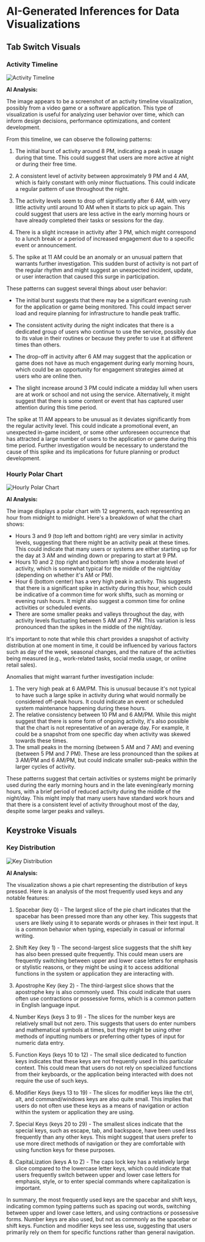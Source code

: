 # AI-Generated Inferences for Data Visualizations

## Tab Switch Visuals

### Activity Timeline

![Activity Timeline](./tab_switch_visuals/)

**AI Analysis:**

 The image appears to be a screenshot of an activity timeline visualization, possibly from a video game or a software application. This type of visualization is useful for analyzing user behavior over time, which can inform design decisions, performance optimizations, and content development.

From this timeline, we can observe the following patterns:

1. The initial burst of activity around 8 PM, indicating a peak in usage during that time. This could suggest that users are more active at night or during their free time.

2. A consistent level of activity between approximately 9 PM and 4 AM, which is fairly constant with only minor fluctuations. This could indicate a regular pattern of use throughout the night.

3. The activity levels seem to drop off significantly after 6 AM, with very little activity until around 10 AM when it starts to pick up again. This could suggest that users are less active in the early morning hours or have already completed their tasks or sessions for the day.

4. There is a slight increase in activity after 3 PM, which might correspond to a lunch break or a period of increased engagement due to a specific event or announcement.

5. The spike at 11 AM could be an anomaly or an unusual pattern that warrants further investigation. This sudden burst of activity is not part of the regular rhythm and might suggest an unexpected incident, update, or user interaction that caused this surge in participation.

These patterns can suggest several things about user behavior:

- The initial burst suggests that there may be a significant evening rush for the application or game being monitored. This could impact server load and require planning for infrastructure to handle peak traffic.

- The consistent activity during the night indicates that there is a dedicated group of users who continue to use the service, possibly due to its value in their routines or because they prefer to use it at different times than others.

- The drop-off in activity after 6 AM may suggest that the application or game does not have as much engagement during early morning hours, which could be an opportunity for engagement strategies aimed at users who are online then.

- The slight increase around 3 PM could indicate a midday lull when users are at work or school and not using the service. Alternatively, it might suggest that there is some content or event that has captured user attention during this time period.

The spike at 11 AM appears to be unusual as it deviates significantly from the regular activity level. This could indicate a promotional event, an unexpected in-game incident, or some other unforeseen occurrence that has attracted a large number of users to the application or game during this time period. Further investigation would be necessary to understand the cause of this spike and its implications for future planning or product development.

### Hourly Polar Chart

![Hourly Polar Chart](tab_switch_visuals\hourly_polar_chart.png)

**AI Analysis:**

 The image displays a polar chart with 12 segments, each representing an hour from midnight to midnight. Here's a breakdown of what the chart shows:

- Hours 3 and 9 (top left and bottom right) are very similar in activity levels, suggesting that there might be an activity peak at these times. This could indicate that many users or systems are either starting up for the day at 3 AM and winding down or preparing to start at 9 PM.
- Hours 10 and 2 (top right and bottom left) show a moderate level of activity, which is somewhat typical for the middle of the night/day (depending on whether it's AM or PM).
- Hour 6 (bottom center) has a very high peak in activity. This suggests that there is a significant spike in activity during this hour, which could be indicative of a common time for work shifts, such as morning or evening rush hours. It might also suggest a common time for online activities or scheduled events.
- There are some smaller peaks and valleys throughout the day, with activity levels fluctuating between 5 AM and 7 PM. This variation is less pronounced than the spikes in the middle of the night/day.

It's important to note that while this chart provides a snapshot of activity distribution at one moment in time, it could be influenced by various factors such as day of the week, seasonal changes, and the nature of the activities being measured (e.g., work-related tasks, social media usage, or online retail sales).

Anomalies that might warrant further investigation include:

1. The very high peak at 6 AM/PM. This is unusual because it's not typical to have such a large spike in activity during what would normally be considered off-peak hours. It could indicate an event or scheduled system maintenance happening during these hours.
2. The relative consistency between 10 PM and 6 AM/PM. While this might suggest that there is some form of ongoing activity, it's also possible that the chart is not representative of an average day. For example, it could be a snapshot from one specific day when activity was skewed towards these times.
3. The small peaks in the morning (between 5 AM and 7 AM) and evening (between 5 PM and 7 PM). These are less pronounced than the spikes at 3 AM/PM and 6 AM/PM, but could indicate smaller sub-peaks within the larger cycles of activity.

These patterns suggest that certain activities or systems might be primarily used during the early morning hours and in the late evening/early morning hours, with a brief period of reduced activity during the middle of the night/day. This might imply that many users have standard work hours and that there is a consistent level of activity throughout most of the day, despite some larger peaks and valleys.

## Keystroke Visuals

### Key Distribution

![Key Distribution](keystroke_visuals\key_distribution.png)

**AI Analysis:**

 The visualization shows a pie chart representing the distribution of keys pressed. Here is an analysis of the most frequently used keys and any notable features:

1. Spacebar (key 0) - The largest slice of the pie chart indicates that the spacebar has been pressed more than any other key. This suggests that users are likely using it to separate words or phrases in their text input. It is a common behavior when typing, especially in casual or informal writing.

2. Shift Key (key 1) - The second-largest slice suggests that the shift key has also been pressed quite frequently. This could mean users are frequently switching between upper and lower case letters for emphasis or stylistic reasons, or they might be using it to access additional functions in the system or application they are interacting with.

3. Apostrophe Key (key 2) - The third-largest slice shows that the apostrophe key is also commonly used. This could indicate that users often use contractions or possessive forms, which is a common pattern in English language input.

4. Number Keys (keys 3 to 9) - The slices for the number keys are relatively small but not zero. This suggests that users do enter numbers and mathematical symbols at times, but they might be using other methods of inputting numbers or preferring other types of input for numeric data entry.

5. Function Keys (keys 10 to 12) - The small slice dedicated to function keys indicates that these keys are not frequently used in this particular context. This could mean that users do not rely on specialized functions from their keyboards, or the application being interacted with does not require the use of such keys.

6. Modifier Keys (keys 13 to 19) - The slices for modifier keys like the ctrl, alt, and command/windows keys are also quite small. This implies that users do not often use these keys as a means of navigation or action within the system or application they are using.

7. Special Keys (keys 20 to 29) - The smallest slices indicate that the special keys, such as escape, tab, and backspace, have been used less frequently than any other keys. This might suggest that users prefer to use more direct methods of navigation or they are comfortable with using function keys for these purposes.

8. CapitaLization (keys A to Z) - The caps lock key has a relatively large slice compared to the lowercase letter keys, which could indicate that users frequently switch between upper and lower case letters for emphasis, style, or to enter special commands where capitalization is important.

In summary, the most frequently used keys are the spacebar and shift keys, indicating common typing patterns such as spacing out words, switching between upper and lower case letters, and using contractions or possessive forms. Number keys are also used, but not as commonly as the spacebar or shift keys. Function and modifier keys see less use, suggesting that users primarily rely on them for specific functions rather than general navigation.

